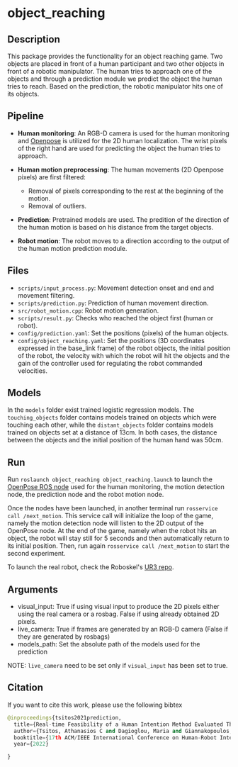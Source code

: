 # object_reaching

## Description
This package provides the functionality for an object reaching game. Two objects are placed in front of a human participant and two other objects in front of a robotic manipulator. The human tries to approach one of the objects and through a prediction module we predict the object the human tries to reach. Based on the prediction, the robotic manipulator hits one of its objects.

## Pipeline
* **Human monitoring**: An RGB-D camera is used for the human monitoring and [Openpose](https://github.com/CMU-Perceptual-Computing-Lab/openpose) is utilized for the 2D human localization. The wrist pixels of the right hand are used for predicting the object the human tries to approach.

* **Human motion preprocessing**: The human movements (2D Openpose pixels) are first filtered:
	* Removal of pixels corresponding to the rest at the beginning of the motion.
	* Removal of outliers. 

* **Prediction**: Pretrained models are used. The predition of the direction of the human motion is based on his distance from the target objects.

* **Robot motion**: The robot moves to a direction according to the output of the human motion prediction module.

## Files
* `scripts/input_process.py`: Movement detection onset and end and movement filtering.
* `scripts/prediction.py`: Prediction of human movement direction.
* `src/robot_motion.cpp`: Robot motion generation.
* `scripts/result.py`: Checks who reached the object first (human or robot).
* `config/prediction.yaml`: Set the positions (pixels) of the human objects.
* `config/object_reaching.yaml`: Set the positions (3D coordinates expressed in the base_link frame) of the robot objects, the initial position of the robot, the velocity with which the robot will hit the objects and the gain of the controller used for regulating the robot commanded velocities.
 
## Models
In the `models` folder exist trained logistic regression models. The `touching_objects` folder contains models trained on objects which were touching each other, while the `distant_objects` folder contains models trained on objects set at a distance of 13cm. In both cases, the distance between the objects and the initial position of the human hand was 50cm.

## Run
Run `roslaunch object_reaching object_reaching.launch` to launch the [OpenPose ROS node](https://github.com/firephinx/openpose_ros) used for the human monitoring, the motion detection node, the prediction node and the robot motion node.

Once the nodes have been launched, in another terminal run `rosservice call /next_motion`. This service call will initialize the loop of the game, namely the motion detection node will listen to the 2D output of the OpenPose node. At the end of the game, namely when the robot hits an object, the robot will stay still for 5 seconds and then automatically return to its initial position. Then, run again `rosservice call /next_motion` to start the second experiment. 

To launch the real robot, check the Roboskel's [UR3 repo](https://github.com/Roboskel-Manipulation/manos).

## Arguments
* visual_input: True if using visual input to produce the 2D pixels either using the real camera or a rosbag. False if using already obtained 2D pixels.
* live_camera: True if frames are generated by an RGB-D camera (False if they are generated by rosbags)
* models_path: Set the absolute path of the models used for the prediction

NOTE: `live_camera` need to be set only if `visual_input` has been set to true.

## Citation
If you want to cite this work, please use the following bibtex

```python
@inproceedings{tsitos2021prediction,
  title={Real-time Feasibility of a Human Intention Method Evaluated Through a Competitive Human-Robot Reaching Game},
  author={Tsitos, Athanasios C and Dagioglou, Maria and Giannakopoulos, Theodoros},
  booktitle={17th ACM/IEEE International Conference on Human-Robot Interaction (HRI)},
  year={2022}

}
```
